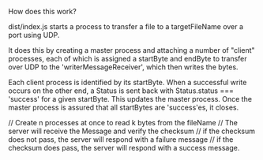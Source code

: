 How does this work? 

dist/index.js starts a process to transfer a file to a targetFileName over a port using UDP. 

It does this by creating a master process and attaching a number of "client" processes, each of which is assigned a startByte and endByte to transfer over UDP to the 'writerMessageReceiver', which then writes the bytes. 

Each client process is identified by its startByte. When a successful write occurs on the other end, a Status is sent back with Status.status === 'success' for a given startByte. This updates the master process. Once the master process is assured that all startBytes are 'success'es, it closes.


// Create n processes at once to read k bytes from the fileName
// The server will receive the Message and verify the checksum 
// if the checksum does not pass, the server will respond with a failure message
// if the checksum does pass, the server will respond with a success message.